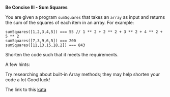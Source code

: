 **Be Concise III - Sum Squares**  

You are given a program `sumSquares` that takes an `array` as input and returns the sum of the squares of each item in an array. For example:
```
sumSquares([1,2,3,4,5]) === 55 // 1 ** 2 + 2 ** 2 + 3 ** 2 + 4 ** 2 + 5 ** 2
sumSquares([7,3,9,6,5]) === 200
sumSquares([11,13,15,18,2]) === 843
```
Shorten the code such that it meets the requirements.

A few hints:

Try researching about built-in Array methods; they may help shorten your code a lot
Good luck!  

The link to this [kata](https://www.codewars.com/kata/be-concise-iii-sum-squares/javascript)
